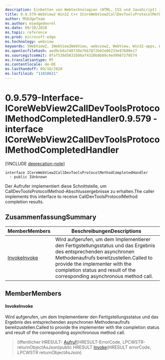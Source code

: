 ```yaml
---
description: Einbetten von Webtechnologien (HTML, CSS und JavaScript) in ihre systemeigenen Anwendungen mit dem Microsoft Edge WebView2-Steuerelement
title: 0.9.579-WebView2 Win32 C++ ICoreWebView2CallDevToolsProtocolMethodCompletedHandler
author: MSEdgeTeam
ms.author: msedgedevrel
ms.date: 09/10/2020
ms.topic: reference
ms.prod: microsoft-edge
ms.technology: webview
keywords: IWebView2, IWebView2WebView, webview2, WebView, Win32-apps, Win32, Edge, ICoreWebView2, ICoreWebView2Controller, Browser-Steuerelement, Edge-HTML, ICoreWebView2CallDevToolsProtocolMethodCompletedHandler
ms.openlocfilehash: aed9cb6a748730e7bb7872b02e06233e97600e17
ms.sourcegitcommit: 0faf538d5033508af4320b9b89c4ed99872f0574
ms.translationtype: MT
ms.contentlocale: de-DE
ms.lasthandoff: 09/10/2020
ms.locfileid: "11010621"
---
```

# <span data-ttu-id="982b1-104">0.9.579-Interface-ICoreWebView2CallDevToolsProtocolMethodCompletedHandler</span><span class="sxs-lookup"><span data-stu-id="982b1-104">0.9.579 - interface ICoreWebView2CallDevToolsProtocolMethodCompletedHandler</span></span> 

[!INCLUDE [deprecation-note](../../includes/deprecation-note.md)]

```
interface ICoreWebView2CallDevToolsProtocolMethodCompletedHandler
  : public IUnknown
```

<span data-ttu-id="982b1-105">Der Aufrufer implementiert diese Schnittstelle, um CallDevToolsProtocolMethod-Abschlussergebnisse zu erhalten.</span><span class="sxs-lookup"><span data-stu-id="982b1-105">The caller implements this interface to receive CallDevToolsProtocolMethod completion results.</span></span>

## <span data-ttu-id="982b1-106">Zusammenfassung</span><span class="sxs-lookup"><span data-stu-id="982b1-106">Summary</span></span>

 <span data-ttu-id="982b1-107">Member</span><span class="sxs-lookup"><span data-stu-id="982b1-107">Members</span></span>                        | <span data-ttu-id="982b1-108">Beschreibungen</span><span class="sxs-lookup"><span data-stu-id="982b1-108">Descriptions</span></span>
--------------------------------|---------------------------------------------
[<span data-ttu-id="982b1-109">Invoke</span><span class="sxs-lookup"><span data-stu-id="982b1-109">Invoke</span></span>](#invoke) | <span data-ttu-id="982b1-110">Wird aufgerufen, um dem Implementierer den Fertigstellungsstatus und das Ergebnis des entsprechenden asynchronen Methodenaufrufs bereitzustellen.</span><span class="sxs-lookup"><span data-stu-id="982b1-110">Called to provide the implementer with the completion status and result of the corresponding asynchronous method call.</span></span>

## <span data-ttu-id="982b1-111">Member</span><span class="sxs-lookup"><span data-stu-id="982b1-111">Members</span></span>

#### <span data-ttu-id="982b1-112">Invoke</span><span class="sxs-lookup"><span data-stu-id="982b1-112">Invoke</span></span> 

<span data-ttu-id="982b1-113">Wird aufgerufen, um dem Implementierer den Fertigstellungsstatus und das Ergebnis des entsprechenden asynchronen Methodenaufrufs bereitzustellen.</span><span class="sxs-lookup"><span data-stu-id="982b1-113">Called to provide the implementer with the completion status and result of the corresponding asynchronous method call.</span></span>

> <span data-ttu-id="982b1-114">öffentlicher HRESULT- [Aufruf](#invoke)(HRESULT-ErrorCode, LPCWSTR-returnObjectAsJson)</span><span class="sxs-lookup"><span data-stu-id="982b1-114">public HRESULT [Invoke](#invoke)(HRESULT errorCode, LPCWSTR returnObjectAsJson)</span></span>

